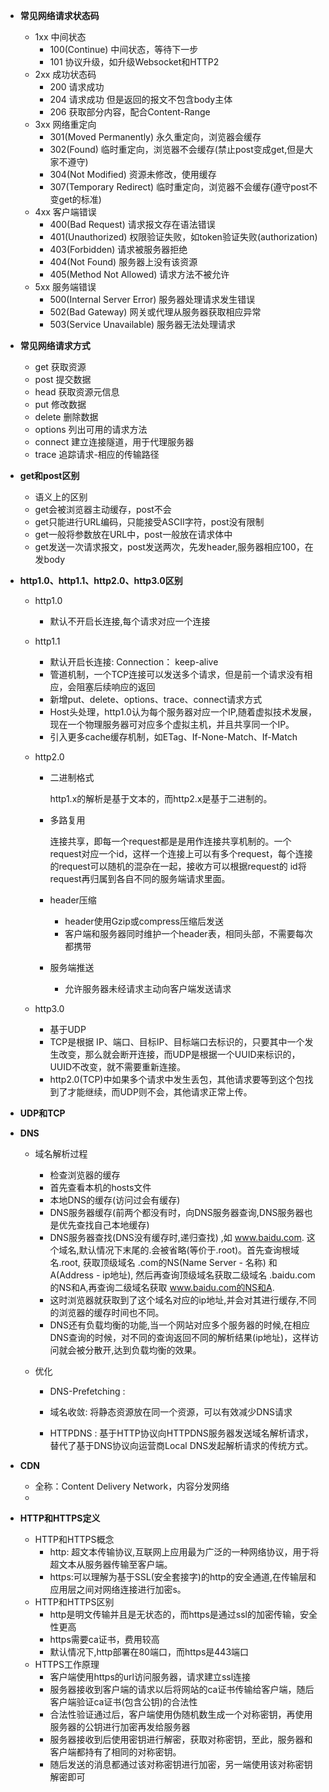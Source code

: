 - **常见网络请求状态码**
  - 1xx  中间状态
    - 100(Continue)  中间状态，等待下一步
    - 101 协议升级，如升级Websocket和HTTP2
  - 2xx  成功状态码
    - 200 请求成功
    - 204 请求成功 但是返回的报文不包含body主体
    - 206 获取部分内容，配合Content-Range
  - 3xx  网络重定向
    - 301(Moved Permanently)   永久重定向，浏览器会缓存
    - 302(Found)     临时重定向，浏览器不会缓存(禁止post变成get,但是大家不遵守)
    - 304(Not Modified)               资源未修改，使用缓存
    - 307(Temporary Redirect)   临时重定向，浏览器不会缓存(遵守post不变get的标准)
  - 4xx 客户端错误
    - 400(Bad Request)    请求报文存在语法错误
    - 401(Unauthorized)  权限验证失败，如token验证失败(authorization)
    - 403(Forbidden)        请求被服务器拒绝
    - 404(Not Found)        服务器上没有该资源
    - 405(Method Not Allowed) 请求方法不被允许
  - 5xx  服务端错误
    - 500(Internal Server Error) 服务器处理请求发生错误
    - 502(Bad Gateway)    网关或代理从服务器获取相应异常
    - 503(Service Unavailable) 服务器无法处理请求



- **常见网络请求方式**

  - get            获取资源
  - post         提交数据
  - head        获取资源元信息
  - put           修改数据
  - delete      删除数据
  - options      列出可用的请求方法
  - connect    建立连接隧道，用于代理服务器
  - trace         追踪请求-相应的传输路径

  

- **get和post区别**

  - 语义上的区别
  - get会被浏览器主动缓存，post不会
  - get只能进行URL编码，只能接受ASCII字符，post没有限制
  - get一般将参数放在URL中，post一般放在请求体中
  - get发送一次请求报文，post发送两次，先发header,服务器相应100，在发body



- **http1.0、http1.1、http2.0、http3.0区别**

  - http1.0

    - 默认不开启长连接,每个请求对应一个连接

  - http1.1

    - 默认开启长连接:  Connection： keep-alive
    - 管道机制，一个TCP连接可以发送多个请求，但是前一个请求没有相应，会阻塞后续响应的返回
    - 新增put、delete、options、trace、connect请求方式
    - Host头处理，http1.0认为每个服务器对应一个IP,随着虚拟技术发展，现在一个物理服务器可对应多个虚拟主机，并且共享同一个IP。
    - 引入更多cache缓存机制，如ETag、If-None-Match、If-Match

  - http2.0  

    - 二进制格式

      http1.x的解析是基于文本的，而http2.x是基于二进制的。

    - 多路复用

      连接共享，即每一个request都是是用作连接共享机制的。一个request对应一个id，这样一个连接上可以有多个request，每个连接的request可以随机的混杂在一起，接收方可以根据request的 id将request再归属到各自不同的服务端请求里面。

    - header压缩

      - header使用Gzip或compress压缩后发送
      - 客户端和服务器同时维护一个header表，相同头部，不需要每次都携带

    - 服务端推送

      - 允许服务器未经请求主动向客户端发送请求

  - http3.0 

    - 基于UDP
    - TCP是根据 IP、端口、目标IP、目标端口去标识的，只要其中一个发生改变，那么就会断开连接，而UDP是根据一个UUID来标识的，UUID不改变，就不需要重新连接。
    - http2.0(TCP)中如果多个请求中发生丢包，其他请求要等到这个包找到了才能继续，而UDP则不会，其他请求正常上传。



- **UDP和TCP**



- **DNS**

  - 域名解析过程

    - 检查浏览器的缓存
    - 首先查看本机的hosts文件
    - 本地DNS的缓存(访问过会有缓存)
    - DNS服务器缓存(前两个都没有时，向DNS服务器查询,DNS服务器也是优先查找自己本地缓存)
    - DNS服务器查找(DNS没有缓存时,递归查找) ,如 www.baidu.com. 这个域名,默认情况下末尾的.会被省略(等价于.root)。首先查询根域名.root, 获取顶级域名 .com的NS(Name Server - 名称) 和 A(Address - ip地址), 然后再查询顶级域名获取二级域名 .baidu.com的NS和A,再查询二级域名获取 www.baidu.com的NS和A.
    - 这时浏览器就获取到了这个域名对应的ip地址,并会对其进行缓存,不同的浏览器的缓存时间也不同。
    - DNS还有负载均衡的功能,当一个网站对应多个服务器的时候,在相应DNS查询的时候，对不同的查询返回不同的解析结果(ip地址)，这样访问就会被分散开,达到负载均衡的效果。

  - 优化

    - DNS-Prefetching : 

      <link rel="dns-prefetch" href="http://baidu.com" >

    - 域名收敛: 将静态资源放在同一个资源，可以有效减少DNS请求

    - HTTPDNS : 基于HTTP协议向HTTPDNS服务器发送域名解析请求，替代了基于DNS协议向运营商Local DNS发起解析请求的传统方式。

      

- **CDN**
  - 全称：Content Delivery Network，内容分发网络
  - 



- **HTTP和HTTPS定义**
  - HTTP和HTTPS概念
    - http: 超文本传输协议,互联网上应用最为广泛的一种网络协议，用于将超文本从服务器传输至客户端。
    - https:可以理解为基于SSL(安全套接字)的http的安全通道,在传输层和应用层之间对网络连接进行加密s。
  - HTTP和HTTPS区别
    - http是明文传输并且是无状态的，而https是通过ssl的加密传输，安全性更高
    - https需要ca证书，费用较高
    - 默认情况下,http部署在80端口，而https是443端口
  - HTTPS工作原理
    - 客户端使用https的url访问服务器，请求建立ssl连接
    - 服务器接收到客户端的请求以后将网站的ca证书传输给客户端，随后客户端验证ca证书(包含公钥)的合法性
    - 合法性验证通过后，客户端使用伪随机数生成一个对称密钥，再使用服务器的公钥进行加密再发给服务器
    - 服务器接收到后使用密钥进行解密，获取对称密钥，至此，服务器和客户端都持有了相同的对称密钥。
    - 随后发送的消息都通过该对称密钥进行加密，另一端使用该对称密钥解密即可

